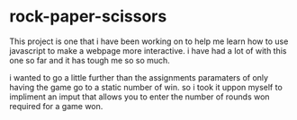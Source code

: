 # rock-paper-scissors

This project is one that i have been working on to help me learn how to use javascript to make a webpage more interactive. i have had a lot of with this one so far and it has tough me so so much. 

i wanted to go a little further than the assignments paramaters of only having the game go to a static number of win. so i took it uppon myself to impliment an imput that allows you to enter the number of rounds won required for a game won. 